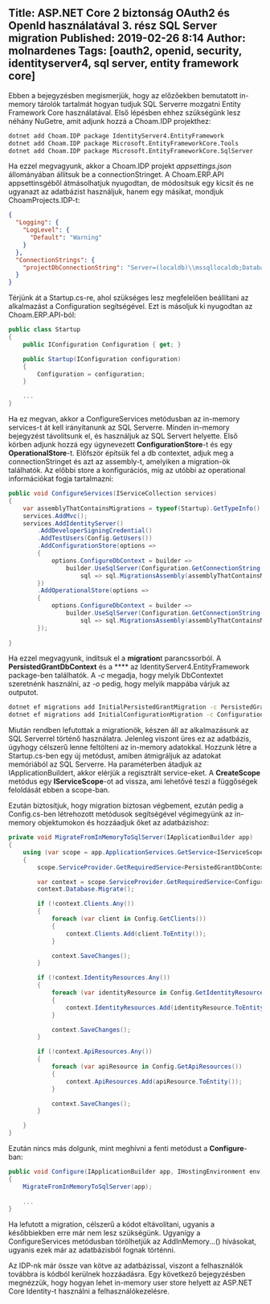 Title: ASP.NET Core 2 biztonság OAuth2 és OpenId használatával 3. rész SQL Server migration
Published: 2019-02-26 8:14
Author: molnardenes
Tags: [oauth2, openid, security, identityserver4, sql server, entity framework core]
---

Ebben a bejegyzésben megismerjük, hogy az előzőekben bemutatott in-memory tárolók tartalmát hogyan tudjuk SQL Serverre mozgatni Entity Framework Core használatával. Első lépésben ehhez szükségünk lesz néhány NuGetre, amit adjunk hozzá a Choam.IDP projekthez:

```bash
dotnet add Choam.IDP package IdentityServer4.EntityFramework
dotnet add Choam.IDP package Microsoft.EntityFrameworkCore.Tools
dotnet add Choam.IDP package Microsoft.EntityFrameworkCore.SqlServer
```

Ha ezzel megvagyunk, akkor a Choam.IDP projekt *appsettings.json* állományában állítsuk be a connectionStringet. A Choam.ERP.API appsettinsgéből átmásolhatjuk nyugodtan, de módosítsuk egy kicsit és ne ugyanazt az adatbázist használjuk, hanem egy másikat, mondjuk ChoamProjects.IDP-t:

```json
{
  "Logging": {
    "LogLevel": {
      "Default": "Warning"
    }
  },  
  "ConnectionStrings": {
    "projectDbConnectionString": "Server=(localdb)\\mssqllocaldb;Database=ChoamProjects.IDP;Trusted_Connection=True;"
  }
}
```

Térjünk át a Startup.cs-re, ahol szükséges lesz megfelelően beállítani az alkalmazást a Configuration segítségével. Ezt is másoljuk ki nyugodtan az Choam.ERP.API-ból:

```csharp
public class Startup
{
    public IConfiguration Configuration { get; }

    public Startup(IConfiguration configuration)
    {
        Configuration = configuration;
    }

    ...
}
```

Ha ez megvan, akkor a ConfigureServices metódusban az in-memory services-t át kell irányítanunk az SQL Serverre. Minden in-memory bejegyzést távolítsunk el, és használjuk az SQL Servert helyette. Első körben adjunk hozzá egy úgynevezett **ConfigurationStore**-t és egy **OperationalStore**-t. Előfször építsük fel a db contextet, adjuk meg a connectionStringet és azt az assembly-t, amelyiken a migration-ök találhatók. Az előbbi store a konfigurációs, míg az utóbbi az operational információkat fogja tartalmazni:

```csharp
public void ConfigureServices(IServiceCollection services)
{
    var assemblyThatContainsMigrations = typeof(Startup).GetTypeInfo().Assembly.GetName().Name;
    services.AddMvc();
    services.AddIdentityServer()
        .AddDeveloperSigningCredential()
        .AddTestUsers(Config.GetUsers())
        .AddConfigurationStore(options =>
        {
            options.ConfigureDbContext = builder =>
                builder.UseSqlServer(Configuration.GetConnectionString("IdpDbConnectionString"),
                    sql => sql.MigrationsAssembly(assemblyThatContainsMigrations));
        })
        .AddOperationalStore(options =>
        {
            options.ConfigureDbContext = builder =>
                builder.UseSqlServer(Configuration.GetConnectionString("IdpDbConnectionString"),
                    sql => sql.MigrationsAssembly(assemblyThatContainsMigrations));
        });
        
}
```

Ha ezzel megvagyunk, indítsuk el a **migration**t parancssorból. A **PersistedGrantDbContext** és a **** az IdentityServer4.EntityFramework package-ben találhatók. A *-c* megadja, hogy melyik DbContextet szeretnénk használni, az *-o* pedig, hogy melyik mappába várjuk az outputot.

```bash
dotnet ef migrations add InitialPersistedGrantMigration -c PersistedGrantDbContext -o Data/Migrations/IdentityServer/PersistedGrantDb
dotnet ef migrations add InitialConfigurationMigration -c ConfigurationDbContext -o Data/Migrations/IdentityServer/ConfigurationDb
```

Miután rendben lefutottak a migrationök, készen áll az alkalmazásunk az SQL Serverrel történő használatra. Jelenleg viszont üres ez az adatbázis, úgyhogy célszerű lenne feltölteni az in-memory adatokkal. Hozzunk létre a Startup.cs-ben egy új metódust, amiben átmigráljuk az adatokat memóriából az SQL Serverre. Ha paraméterben átadjuk az IApplicationBuildert, akkor elérjük a regisztrált service-eket. A **CreateScope** metódus egy **IServiceScope**-ot ad vissza, ami lehetővé teszi a függőségek feloldását ebben a scope-ban. 

Ezután biztosítjuk, hogy migration biztosan végbement, ezután pedig a Config.cs-ben létrehozott metódusok segítségével végimegyünk az in-memory objektumokon és hozzáadjuk őket az adatbázishoz: 

```csharp
private void MigrateFromInMemoryToSqlServer(IApplicationBuilder app)
{
    using (var scope = app.ApplicationServices.GetService<IServiceScopeFactory>().CreateScope())
    {
        scope.ServiceProvider.GetRequiredService<PersistedGrantDbContext>().Database.Migrate();

        var context = scope.ServiceProvider.GetRequiredService<ConfigurationDbContext>();
        context.Database.Migrate();

        if (!context.Clients.Any())
        {
            foreach (var client in Config.GetClients())
            {
                context.Clients.Add(client.ToEntity());
            }

            context.SaveChanges();
        }

        if (!context.IdentityResources.Any())
        {
            foreach (var identityResource in Config.GetIdentityResources())
            {
                context.IdentityResources.Add(identityResource.ToEntity());
            }

            context.SaveChanges();
        }

        if (!context.ApiResources.Any())
        {
            foreach (var apiResource in Config.GetApiResources())
            {
                context.ApiResources.Add(apiResource.ToEntity());
            }

            context.SaveChanges();
        }

    }
}
```

Ezután nincs más dolgunk, mint meghívni a fenti metódust a **Configure**-ban:

```csharp
public void Configure(IApplicationBuilder app, IHostingEnvironment env)
{
    MigrateFromInMemoryToSqlServer(app);
    
    ...
}
```

Ha lefutott a migration, célszerű a kódot eltávolítani, ugyanis a későbbiekben erre már nem lesz szükségünk. Ugyanígy a ConfigureServices metódusban törölhetjük az AddInMemory...() hívásokat, ugyanis ezek már az adatbázisból fognak történni.

Az IDP-nk már össze van kötve az adatbázissal, viszont a felhasználók továbbra is kódból kerülnek hozzáadásra. Egy következő bejegyzésben megnézzük, hogy hogyan lehet in-memory user store helyett az ASP.NET Core Identity-t használni a felhasználókezelésre.
